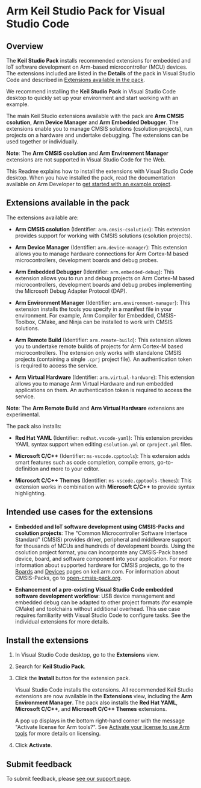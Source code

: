 # Arm Keil Studio Pack for Visual Studio Code

## Overview

The **Keil Studio Pack** installs recommended extensions for embedded and IoT software development on Arm-based microcontroller (MCU) devices. The extensions included are listed in the **Details** of the pack in Visual Studio Code and described in [Extensions available in the pack](#extensions-available-in-the-pack).

We recommend installing the **Keil Studio Pack** in Visual Studio Code desktop to quickly set up your environment and start working with an example.

The main Keil Studio extensions available with the pack are **Arm CMSIS csolution**, **Arm Device Manager** and **Arm Embedded Debugger**. The extensions enable you to manage CMSIS solutions (csolution projects), run projects on a hardware and undertake debugging. The extensions can be used together or individually.

**Note**: The **Arm CMSIS csolution** and **Arm Environment Manager** extensions are not supported in Visual Studio Code for the Web.

This Readme explains how to install the extensions with Visual Studio Code desktop. When you have installed the pack, read the documentation available on Arm Developer to [get started with an example project](https://developer.arm.com/documentation/108029/latest/Get-started-with-an-example-project).

## Extensions available in the pack

The extensions available are:

- **Arm CMSIS csolution** (Identifier: `arm.cmsis-csolution`): This extension provides support for working with CMSIS solutions (csolution projects).

- **Arm Device Manager** (Identifier: `arm.device-manager`): This extension allows you to manage hardware connections for Arm Cortex-M based microcontrollers, development boards and debug probes.

- **Arm Embedded Debugger** (Identifier: `arm.embedded-debug`): This extension allows you to run and debug projects on Arm Cortex-M based microcontrollers, development boards and debug probes implementing the Microsoft Debug Adapter Protocol (DAP).

- **Arm Environment Manager** (Identifier: `arm.environment-manager`): This extension installs the tools you specify in a manifest file in your environment. For example, Arm Compiler for Embedded, CMSIS-Toolbox, CMake, and Ninja can be installed to work with CMSIS solutions.

- **Arm Remote Build** (Identifier: `arm.remote-build`): This extension allows you to undertake remote builds of projects for Arm Cortex-M based microcontrollers. The extension only works with standalone CMSIS projects (containing a single `.cprj` project file). An authentication token is required to access the service.

- **Arm Virtual Hardware** (Identifier: `arm.virtual-hardware`): This extension allows you to manage Arm Virtual Hardware and run embedded applications on them. An authentication token is required to access the service.

**Note**: The **Arm Remote Build** and **Arm Virtual Hardware** extensions are experimental.

The pack also installs:

- **Red Hat YAML** (Identifier: `redhat.vscode-yaml`): This extension provides YAML syntax support when editing `csolution.yml` or `cproject.yml` files.

- **Microsoft C/C++** (Identifier: `ms-vscode.cpptools`): This extension adds smart features such as code completion, compile errors, go-to-definition and more to your editor.

- **Microsoft C/C++ Themes** (Identifier: `ms-vscode.cpptools-themes`): This extension works in combination with **Microsoft C/C++** to provide syntax highlighting.

## Intended use cases for the extensions

- **Embedded and IoT software development using CMSIS-Packs and csolution projects**: The "Common Microcontroller Software Interface Standard" (CMSIS) provides driver, peripheral and middleware support for thousands of MCUs and hundreds of development boards. Using the csolution project format, you can incorporate any CMSIS-Pack based device, board, and software component into your application. For more information about supported hardware for CMSIS projects, go to the [Boards](https://www.keil.arm.com/boards/) and [Devices](https://www.keil.arm.com/devices/) pages on keil.arm.com. For information about CMSIS-Packs, go to [open-cmsis-pack.org](https://www.open-cmsis-pack.org/index.html).

- **Enhancement of a pre-existing Visual Studio Code embedded software development workflow**: USB device management and embedded debug can be adapted to other project formats (for example CMake) and toolchains without additional overhead. This use case requires familiarity with Visual Studio Code to configure tasks. See the individual extensions for more details.

## Install the extensions

1. In Visual Studio Code desktop, go to the **Extensions** view.

1. Search for **Keil Studio Pack**.

1. Click the **Install** button for the extension pack.

    Visual Studio Code installs the extensions.
    All recommended Keil Studio extensions are now available in the **Extensions** view, including the  **Arm Environment Manager**. The pack also installs the **Red Hat YAML**, **Microsoft C/C++**, and **Microsoft C/C++ Themes** extensions.

    A pop up displays in the bottom right-hand corner with the message "Activate license for Arm tools?". See [Activate your license to use Arm tools](https://developer.arm.com/documentation/108029/latest/Activate-your-license-to-use-Arm-tools) for more details on licensing.

1. Click **Activate**.

## Submit feedback

To submit feedback, please [see our support page](https://www.keil.arm.com/support/#:~:text=Keil%20Studio%20for%20VS%20Code).